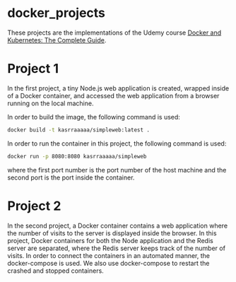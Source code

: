 # docker_projects
These projects are the implementations of the Udemy course [Docker and Kubernetes: The Complete Guide](https://www.udemy.com/course/docker-and-kubernetes-the-complete-guide/?couponCode=KEEPLEARNING).

# Project 1
In the first project, a tiny Node.js web application is created, wrapped inside of a Docker container, and accessed the web application from a browser running on the local machine.

In order to build the image, the following command is used:
```bash
docker build -t kasrraaaaa/simpleweb:latest .
```
In order to run the container in this project, the following command is used:
```bash
docker run -p 8080:8080 kasrraaaaa/simpleweb
```
where the first port number is the port number of the host machine and the second port is the port inside the container.

# Project 2

In the second project, a Docker container contains a web application where the number of visits to the server is displayed inside the browser.
In this project, Docker containers
for both the Node application and the Redis server are separated, where the Redis server keeps track of the number of visits.
In order to connect the containers in an automated manner, the docker-compose is used. We also use docker-compose to restart the crashed and stopped containers.
